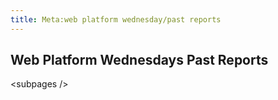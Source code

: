 ```yaml
---
title: Meta:web platform wednesday/past reports
---
```

<h2><span class="mw-headline" id="Web_Platform_Wednesdays_Past_Reports">Web Platform Wednesdays Past Reports</span></h2>
<p>&lt;subpages /&gt;
</p>
<!-- 
NewPP limit report
CPU time usage: 0.006 seconds
Real time usage: 0.006 seconds
Preprocessor visited node count: 2/1000000
Preprocessor generated node count: 8/1000000
Post‐expand include size: 0/2097152 bytes
Template argument size: 0/2097152 bytes
Highest expansion depth: 2/40
Expensive parser function count: 0/100
-->

<!-- 
Transclusion expansion time report (%,ms,calls,template)
100.00%    0.000      1 - -total
-->

<!-- Saved in parser cache with key wpwiki:pcache:idhash:14921-0!*!*!*!*!*!*!esi=1 and timestamp 20150730201459 and revision id 45308
 -->
